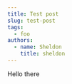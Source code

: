 ```yaml
---
title: Test post
slug: test-post
tags:
  - foo
authors:
  - name: Sheldon
    title: sheldon
---
```

Hello there
